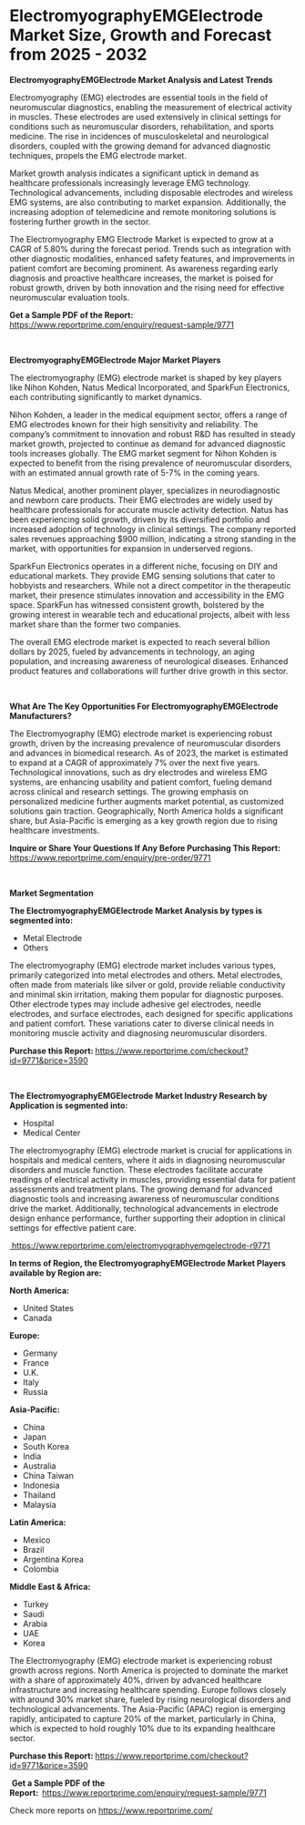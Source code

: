 <p><h1>ElectromyographyEMGElectrode Market Size, Growth and Forecast from 2025 - 2032</h1></p><p><strong>ElectromyographyEMGElectrode Market Analysis and Latest Trends</strong></p>
<p><p>Electromyography (EMG) electrodes are essential tools in the field of neuromuscular diagnostics, enabling the measurement of electrical activity in muscles. These electrodes are used extensively in clinical settings for conditions such as neuromuscular disorders, rehabilitation, and sports medicine. The rise in incidences of musculoskeletal and neurological disorders, coupled with the growing demand for advanced diagnostic techniques, propels the EMG electrode market.</p><p>Market growth analysis indicates a significant uptick in demand as healthcare professionals increasingly leverage EMG technology. Technological advancements, including disposable electrodes and wireless EMG systems, are also contributing to market expansion. Additionally, the increasing adoption of telemedicine and remote monitoring solutions is fostering further growth in the sector.</p><p>The Electromyography EMG Electrode Market is expected to grow at a CAGR of 5.80% during the forecast period. Trends such as integration with other diagnostic modalities, enhanced safety features, and improvements in patient comfort are becoming prominent. As awareness regarding early diagnosis and proactive healthcare increases, the market is poised for robust growth, driven by both innovation and the rising need for effective neuromuscular evaluation tools.</p></p>
<p><strong>Get a Sample PDF of the Report:&nbsp;</strong> <a href="https://www.reportprime.com/enquiry/request-sample/9771?utm_campaign=3312&utm_medium=2&utm_source=Github&utm_content=ia&utm_term=20032025&utm_id=electromyographyemgelectrode">https://www.reportprime.com/enquiry/request-sample/9771</a></p>
<p>&nbsp;</p>
<p><strong>ElectromyographyEMGElectrode Major Market Players</strong></p>
<p><p>The electromyography (EMG) electrode market is shaped by key players like Nihon Kohden, Natus Medical Incorporated, and SparkFun Electronics, each contributing significantly to market dynamics.</p><p>Nihon Kohden, a leader in the medical equipment sector, offers a range of EMG electrodes known for their high sensitivity and reliability. The company’s commitment to innovation and robust R&D has resulted in steady market growth, projected to continue as demand for advanced diagnostic tools increases globally. The EMG market segment for Nihon Kohden is expected to benefit from the rising prevalence of neuromuscular disorders, with an estimated annual growth rate of 5-7% in the coming years.</p><p>Natus Medical, another prominent player, specializes in neurodiagnostic and newborn care products. Their EMG electrodes are widely used by healthcare professionals for accurate muscle activity detection. Natus has been experiencing solid growth, driven by its diversified portfolio and increased adoption of technology in clinical settings. The company reported sales revenues approaching $900 million, indicating a strong standing in the market, with opportunities for expansion in underserved regions.</p><p>SparkFun Electronics operates in a different niche, focusing on DIY and educational markets. They provide EMG sensing solutions that cater to hobbyists and researchers. While not a direct competitor in the therapeutic market, their presence stimulates innovation and accessibility in the EMG space. SparkFun has witnessed consistent growth, bolstered by the growing interest in wearable tech and educational projects, albeit with less market share than the former two companies.</p><p>The overall EMG electrode market is expected to reach several billion dollars by 2025, fueled by advancements in technology, an aging population, and increasing awareness of neurological diseases. Enhanced product features and collaborations will further drive growth in this sector.</p></p>
<p>&nbsp;</p>
<p><strong>What Are The Key Opportunities For ElectromyographyEMGElectrode Manufacturers?</strong></p>
<p><p>The Electromyography (EMG) electrode market is experiencing robust growth, driven by the increasing prevalence of neuromuscular disorders and advances in biomedical research. As of 2023, the market is estimated to expand at a CAGR of approximately 7% over the next five years. Technological innovations, such as dry electrodes and wireless EMG systems, are enhancing usability and patient comfort, fueling demand across clinical and research settings. The growing emphasis on personalized medicine further augments market potential, as customized solutions gain traction. Geographically, North America holds a significant share, but Asia-Pacific is emerging as a key growth region due to rising healthcare investments.</p></p>
<p><strong>Inquire or Share Your Questions If Any Before Purchasing This Report:</strong> <a href="https://www.reportprime.com/enquiry/pre-order/9771?utm_campaign=3312&utm_medium=2&utm_source=Github&utm_content=ia&utm_term=20032025&utm_id=electromyographyemgelectrode">https://www.reportprime.com/enquiry/pre-order/9771</a></p>
<p>&nbsp;</p>
<p><strong>Market Segmentation</strong></p>
<p><strong>The ElectromyographyEMGElectrode Market Analysis by types is segmented into:</strong></p>
<p><ul><li>Metal Electrode</li><li>Others</li></ul></p>
<p><p>The electromyography (EMG) electrode market includes various types, primarily categorized into metal electrodes and others. Metal electrodes, often made from materials like silver or gold, provide reliable conductivity and minimal skin irritation, making them popular for diagnostic purposes. Other electrode types may include adhesive gel electrodes, needle electrodes, and surface electrodes, each designed for specific applications and patient comfort. These variations cater to diverse clinical needs in monitoring muscle activity and diagnosing neuromuscular disorders.</p></p>
<p><strong>Purchase this Report:&nbsp;</strong><a href="https://www.reportprime.com/checkout?id=9771&price=3590&utm_campaign=3312&utm_medium=2&utm_source=Github&utm_content=ia&utm_term=20032025&utm_id=electromyographyemgelectrode">https://www.reportprime.com/checkout?id=9771&price=3590</a></p>
<p>&nbsp;</p>
<p><strong>The ElectromyographyEMGElectrode Market Industry Research by Application is segmented into:</strong></p>
<p><ul><li>Hospital</li><li>Medical Center</li></ul></p>
<p><p>The electromyography (EMG) electrode market is crucial for applications in hospitals and medical centers, where it aids in diagnosing neuromuscular disorders and muscle function. These electrodes facilitate accurate readings of electrical activity in muscles, providing essential data for patient assessments and treatment plans. The growing demand for advanced diagnostic tools and increasing awareness of neuromuscular conditions drive the market. Additionally, technological advancements in electrode design enhance performance, further supporting their adoption in clinical settings for effective patient care.</p></p>
<p><a href="https://www.reportprime.com/electromyographyemgelectrode-r9771?utm_campaign=3312&utm_medium=2&utm_source=Github&utm_content=ia&utm_term=20032025&utm_id=electromyographyemgelectrode">&nbsp;https://www.reportprime.com/electromyographyemgelectrode-r9771</a></p>
<p><strong>In terms of Region, the ElectromyographyEMGElectrode Market Players available by Region are:</strong></p>
<p>
    <p> <strong> North America: </strong>
        <ul>
            <li>United States</li>
            <li>Canada</li>
        </ul>
        </p> 
    <p> <strong> Europe: </strong>
        <ul>
            <li>Germany</li>
            <li>France</li>
            <li>U.K.</li>
            <li>Italy</li>
            <li>Russia</li>
        </ul>
        </p> 
    <p> <strong> Asia-Pacific: </strong>
        <ul>
            <li>China</li>
            <li>Japan</li>
            <li>South Korea</li>
            <li>India</li>
            <li>Australia</li>
            <li>China Taiwan</li>
            <li>Indonesia</li>
            <li>Thailand</li>
            <li>Malaysia</li>
        </ul>
        </p> 
    <p> <strong> Latin America: </strong>
        <ul>
            <li>Mexico</li>
            <li>Brazil</li>
            <li>Argentina Korea</li>
            <li>Colombia</li>
        </ul>
        </p> 
    <p> <strong> Middle East & Africa: </strong>
        <ul>
            <li>Turkey</li>
            <li>Saudi</li>
            <li>Arabia</li>
            <li>UAE</li>
            <li>Korea</li>
        </ul>
    </p>
    </p>
<p><p>The Electromyography (EMG) electrode market is experiencing robust growth across regions. North America is projected to dominate the market with a share of approximately 40%, driven by advanced healthcare infrastructure and increasing healthcare spending. Europe follows closely with around 30% market share, fueled by rising neurological disorders and technological advancements. The Asia-Pacific (APAC) region is emerging rapidly, anticipated to capture 20% of the market, particularly in China, which is expected to hold roughly 10% due to its expanding healthcare sector.</p></p>
<p><strong>Purchase this Report: </strong><a href="https://www.reportprime.com/checkout?id=9771&price=3590&utm_campaign=3312&utm_medium=2&utm_source=Github&utm_content=ia&utm_term=20032025&utm_id=electromyographyemgelectrode">https://www.reportprime.com/checkout?id=9771&price=3590</a></p>
<p>&nbsp;<strong>Get a Sample PDF of the Report:&nbsp;&nbsp;</strong><a href="https://www.reportprime.com/enquiry/request-sample/9771?utm_campaign=3312&utm_medium=2&utm_source=Github&utm_content=ia&utm_term=20032025&utm_id=electromyographyemgelectrode">https://www.reportprime.com/enquiry/request-sample/9771</a></p>
<p><strong></strong></p>
<p>Check more reports on <a href="https://www.reportprime.com/?utm_campaign=3312&utm_medium=2&utm_source=Github&utm_content=ia&utm_term=20032025&utm_id=electromyographyemgelectrode">https://www.reportprime.com/</a></p>